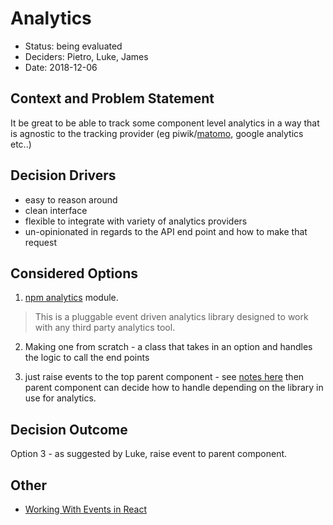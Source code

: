 # Analytics

* Status: being evaluated
* Deciders: Pietro, Luke, James
* Date: 2018-12-06

## Context and Problem Statement

It be great to be able to track some component level analytics in a way that is agnostic to the tracking provider (eg piwik/[matomo](https://developer.matomo.org/api-reference/tracking-javascript#using-the-tracker-object), google analytics etc..)

## Decision Drivers

* easy to reason around
* clean interface
* flexible to integrate with variety of analytics providers
* un-opinionated in regards to the API end point and how to make that request

## Considered Options

1. [npm analytics](https://www.npmjs.com/package/analytics) module.
> This is a pluggable event driven analytics library designed to work with any third party analytics tool.

2. Making one from scratch - a class that takes in an option and handles the logic to call the end points

3. just raise events to the top parent component - see [notes here](../notes/2018-12-06-analytics-raise-events.md) then parent component can decide how to handle depending on the library in use for analytics.

## Decision Outcome


Option 3 - as suggested by Luke, raise event to parent component.


## Other

- [Working With Events in React](https://css-tricks.com/working-with-events-in-react/)